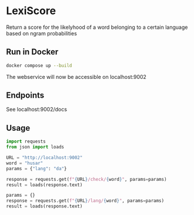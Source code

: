 # LexiScore

Return a score for the likelyhood of a word belonging to a certain language based on ngram probabilities

## Run in Docker

```bash
docker compose up --build
```

The webservice will now be accessible on localhost:9002

## Endpoints

See localhost:9002/docs

## Usage

```python
import requests
from json import loads

URL = "http://localhost:9002"
word = "husar"
params = {"lang": "da"}

response = requests.get(f"{URL}/check/{word}", params=params)
result = loads(response.text)

params = {}
response = requests.get(f"{URL}/lang/{word}", params=params)
result = loads(response.text)

```
